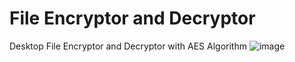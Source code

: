 # File Encryptor and Decryptor
Desktop File Encryptor and Decryptor with AES Algorithm
![image](https://user-images.githubusercontent.com/6220899/212561735-8ea36067-fec4-414b-b952-b66a0bba7b63.png)
